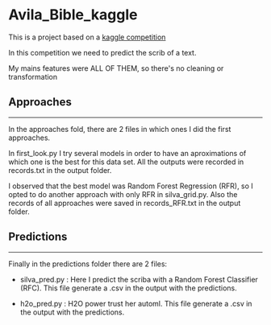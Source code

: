 # Avila_Bible_kaggle

This is a project based on a [kaggle competition](https://www.kaggle.com/c/avila-bible-datamad1019)

In this competition we need to predict the scrib of a text.

My mains features were ALL OF THEM, so there's no cleaning or transformation


## Approaches
-----------------
In the approaches fold, there are 2 files in which ones I did the first approaches.

In first_look.py I try several models in order to have an aproximations of which one is the best for this data set. All the outputs were recorded in records.txt in the output folder.

I observed that the best model was Random Forest Regression (RFR), so I opted to do another approach with only RFR in silva_grid.py. Also the records of all approaches were saved in records_RFR.txt in the output folder.

## Predictions
----------------
Finally in the predictions folder there are 2 files:

- silva_pred.py : Here I predict the scriba with a Random Forest Classifier (RFC). This file generate a .csv in the output with the predictions.

- h2o_pred.py : H2O power trust her automl. This file generate a .csv in the output with the predictions.
